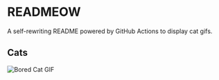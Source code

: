 # READMEOW

A self-rewriting README powered by GitHub Actions to display cat gifs.

## Cats

![Bored Cat GIF](https://media0.giphy.com/media/v1.Y2lkPTlhY2QwMmRhcm1kaG5tejM2c3kwZXFqYWRpZWY2aXliYjc1YnJuMGZoZHJ1d3Q5MSZlcD12MV9naWZzX3NlYXJjaCZjdD1n/mlvseq9yvZhba/200.gif)

